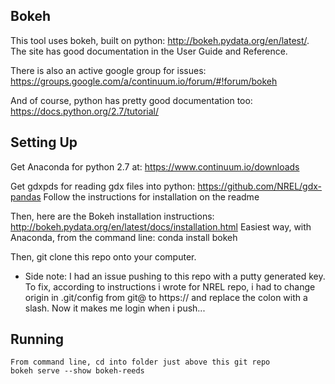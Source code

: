 ## Bokeh
This tool uses bokeh, built on python:
http://bokeh.pydata.org/en/latest/.
The site has good documentation in the User Guide and Reference.

There is also an active google group for issues:
https://groups.google.com/a/continuum.io/forum/#!forum/bokeh

And of course, python has pretty good documentation too:
https://docs.python.org/2.7/tutorial/

## Setting Up
Get Anaconda for python 2.7 at:
https://www.continuum.io/downloads

Get gdxpds for reading gdx files into python:
https://github.com/NREL/gdx-pandas
Follow the instructions for installation on the readme

Then, here are the Bokeh installation instructions:
http://bokeh.pydata.org/en/latest/docs/installation.html
Easiest way, with Anaconda, from the command line:
conda install bokeh

Then, git clone this repo onto your computer.
- Side note: I had an issue pushing to this repo with a putty generated key. To fix, according to instructions i wrote for NREL repo, i had to change origin in .git/config from git@ to https:// and replace the colon with a slash. Now it makes me login when i push...

## Running
    From command line, cd into folder just above this git repo
    bokeh serve --show bokeh-reeds